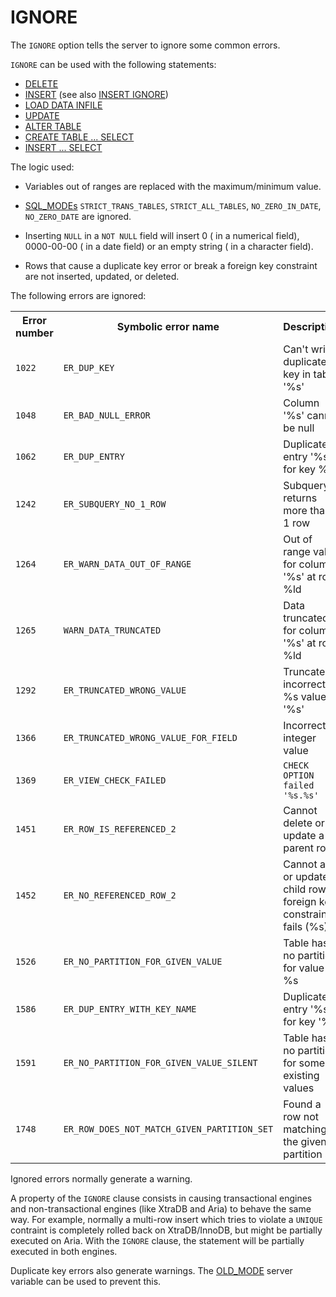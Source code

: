 # IGNORE

The `IGNORE` option tells the server to ignore some common errors.

`IGNORE` can be used with the following statements:

- [DELETE](/sql-statements-structure/sql-statements/data-manipulation/changing-deleting-data/delete/)
- [INSERT](/sql-statements-structure/sql-statements/data-manipulation/inserting-loading-data/insert/) (see also [INSERT IGNORE](/sql-statements-structure/sql-statements/data-manipulation/inserting-loading-data/insert-ignore/))
- [LOAD DATA INFILE](/sql-statements-structure/sql-statements/data-manipulation/inserting-loading-data/load-data-into-tables-or-index/load-data-infile/)
- [UPDATE](/sql-statements-structure/sql-statements/data-manipulation/changing-deleting-data/update/)
- [ALTER TABLE](/sql-statements-structure/sql-statements/data-definition/alter/alter-table/)
- [CREATE TABLE ... SELECT](/kb/en/create-table/#create-select)
- [INSERT ... SELECT](/sql-statements-structure/sql-statements/data-manipulation/inserting-loading-data/insert-select/)

The logic used:

- Variables out of ranges are replaced with the maximum/minimum value.

- [SQL_MODEs](/kb/en/sql_mode/) `STRICT_TRANS_TABLES`, `STRICT_ALL_TABLES`, `NO_ZERO_IN_DATE`, `NO_ZERO_DATE` are ignored.

- Inserting `NULL` in a `NOT NULL` field will insert 0 ( in a numerical
  field), 0000-00-00 ( in a date field) or an empty string ( in a character
  field).

- Rows that cause a duplicate key error or break a foreign key constraint are
  not inserted, updated, or deleted.

The following errors are ignored:

<table><tbody><tr><th>Error number</th><th>Symbolic error name</th><th>Description</th></tr>
<tr><td><code>1022</code></td><td><code>ER_DUP_KEY</code></td><td>Can't write; duplicate key in table '%s'</td></tr>
<tr><td><code>1048</code></td><td><code>ER_BAD_NULL_ERROR</code></td><td>Column '%s' cannot be null</td></tr>
<tr><td><code>1062</code></td><td><code>ER_DUP_ENTRY</code></td><td>Duplicate entry '%s' for key %d</td></tr>
<tr><td><code>1242</code></td><td><code>ER_SUBQUERY_NO_1_ROW</code></td><td>Subquery returns more than 1 row</td></tr>
<tr><td><code>1264</code></td><td><code>ER_WARN_DATA_OUT_OF_RANGE</code></td><td>Out of range value for column '%s' at row %ld</td></tr>
<tr><td><code>1265</code></td><td><code>WARN_DATA_TRUNCATED</code></td><td>Data truncated for column '%s' at row %ld</td></tr>
<tr><td><code>1292</code></td><td><code>ER_TRUNCATED_WRONG_VALUE</code></td><td>Truncated incorrect %s value: '%s'</td></tr>
<tr><td><code>1366</code></td><td><code>ER_TRUNCATED_WRONG_VALUE_FOR_FIELD</code></td><td>Incorrect integer value</td></tr>
<tr><td><code>1369</code></td><td><code>ER_VIEW_CHECK_FAILED</code></td><td><code>CHECK OPTION failed '%s.%s'</code></td></tr>
<tr><td><code>1451</code></td><td><code>ER_ROW_IS_REFERENCED_2</code></td><td>Cannot delete or update a parent row</td></tr>
<tr><td><code>1452</code></td><td><code>ER_NO_REFERENCED_ROW_2</code></td><td>Cannot add or update a child row: a foreign key constraint fails (%s)</td></tr>
<tr><td><code>1526</code></td><td><code>ER_NO_PARTITION_FOR_GIVEN_VALUE</code></td><td>Table has no partition for value %s</td></tr>
<tr><td><code>1586</code></td><td><code>ER_DUP_ENTRY_WITH_KEY_NAME</code></td><td>Duplicate entry '%s' for key '%s'</td></tr>
<tr><td><code>1591</code></td><td><code>ER_NO_PARTITION_FOR_GIVEN_VALUE_SILENT</code></td><td>Table has no partition for some existing values</td></tr>
<tr><td><code>1748</code></td><td><code>ER_ROW_DOES_NOT_MATCH_GIVEN_PARTITION_SET</code></td><td>Found a row not matching the given partition set</td></tr>
</tbody></table>

Ignored errors normally generate a warning.

A property of the `IGNORE` clause consists in causing transactional engines and non-transactional engines (like XtraDB and Aria) to behave the same way. For example, normally a multi-row insert which tries to violate a `UNIQUE` contraint is completely rolled back on XtraDB/InnoDB, but might be partially executed on Aria. With the `IGNORE` clause, the statement will be partially executed in both engines.

Duplicate key errors also generate warnings. The [OLD_MODE](/kb/en/old_mode/) server variable can be used to prevent this.